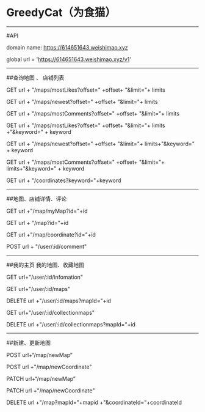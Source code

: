 # GreedyCat（为食猫）



---

#API

domain name: https://614651643.weishimao.xyz

global url = 'https://614651643.weishimao.xyz/v1'

---

##查询地图 、 店铺列表

GET url + "/maps/mostLikes?offset=" +offset+ "&limit="+ limits

GET url + "/maps/newest?offset=" +offset+ "&limit="+ limits

GET url + "/maps/mostComments?offset=" +offset+ "&limit="+ limits

GET url + "/maps/mostLikes?offset=" +offset+ "&limit="+ limits +"&keyword=" + keyword

GET url + "/maps/newest?offset=" +offset+ "&limit="+ limits+"&keyword=" + keyword

GET url + "/maps/mostComments?offset=" +offset+ "&limit="+ limits+"&keyword=" + keyword

GET url + "/coordinates?keyword="+keyword

---

##地图、店铺详情、评论

GET url +"/map/myMap?id="+id

GET url + "/map?id="+id

GET url +"/map/coordinate?id="+id

POST url + "/user/:id/comment"

---

##我的主页 我的地图、收藏地图

GET url+"/user/:id/infomation"

GET url+"/user/:id/maps"

DELETE url +"/user/:id/maps?mapId="+id

GET url+"/user/:id/collectionmaps"

DELETE url +"/user/:id/collectionmaps?mapId="+id



---

##新建、更新地图

POST url+“/map/newMap”

POST url +"/map/newCoordinate"

PATCH url+“/map/newMap”

PATCH url +"/map/newCoordinate"

DELETE url +"/map?mapId="+mapid +"&coordinateId="+coordinateId

